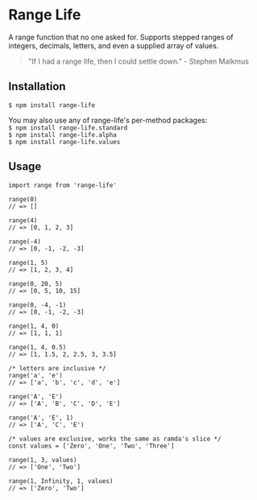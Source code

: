 # Range Life
A range function that no one asked for.
Supports stepped ranges of integers, decimals, letters, and even a supplied array of values.
> "If I had a range life, then I could settle down." - Stephen Malkmus

## Installation
`$ npm install range-life`  

You may also use any of range-life's per-method packages:  
`$ npm install range-life.standard`  
`$ npm install range-life.alpha`  
`$ npm install range-life.values`

## Usage

```
import range from 'range-life'

range(0)
// => []

range(4)
// => [0, 1, 2, 3]
 
range(-4)
// => [0, -1, -2, -3]
 
range(1, 5)
// => [1, 2, 3, 4]
 
range(0, 20, 5)
// => [0, 5, 10, 15]
 
range(0, -4, -1)
// => [0, -1, -2, -3]
 
range(1, 4, 0)
// => [1, 1, 1]

range(1, 4, 0.5)
// => [1, 1.5, 2, 2.5, 3, 3.5]

/* letters are inclusive */
range('a', 'e')
// => ['a', 'b', 'c', 'd', 'e']

range('A', 'E')
// => ['A', 'B', 'C', 'D', 'E']

range('A', 'E', 1)
// => ['A', 'C', 'E')

/* values are exclusive, works the same as ramda's slice */
const values = ['Zero', 'One', 'Two', 'Three']

range(1, 3, values)
// => ['One', 'Two']

range(1, Infinity, 1, values) 
// => ['Zero', 'Two']
```
